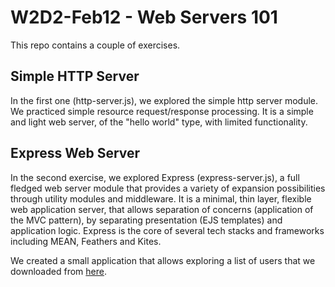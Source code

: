 # W2D2-Feb12 - Web Servers 101
This repo contains a couple of exercises. 

## Simple HTTP Server 
In the first one (http-server.js), we explored the simple http server module. We practiced simple resource request/response processing. It is a simple and light web server, of the "hello world" type, with limited functionality.

## Express Web Server
In the second exercise, we explored Express (express-server.js), a full fledged web server module that provides a variety of expansion possibilities through utility modules and middleware. It is a minimal, thin layer, flexible web application server, that allows separation of concerns (application of the MVC pattern), by separating presentation (EJS templates) and application logic. Express is the core of several tech stacks and frameworks including MEAN, Feathers and Kites.

We created a small application that allows exploring a list of users that we downloaded from [here](https://jsonplaceholder.typicode.com/users).	